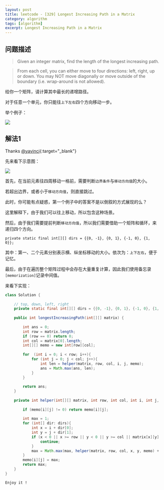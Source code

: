 ```yaml
---
layout: post
title: leetcode - [329] Longest Increasing Path in a Matrix
category: algorithm
tags: [algorithm]
excerpt: Longest Increasing Path in a Matrix
---
```


## 问题描述  

> Given an integer matrix, find the length of the longest increasing path.  

> From each cell, you can either move to four directions: left, right, up or down. You may NOT move diagonally or move outside of the boundary (i.e. wrap-around is not allowed).  

给你一个矩阵，请计算其中最长的递增路径。  

对于任意一个单元，你只能往`上下左右`四个方向移动一步。  


举个例子：  

![](https://yyc-images.oss-cn-beijing.aliyuncs.com/leetcode_329_demo.png)  

## 解法1  

Thanks [@yavinci](https://leetcode.com/problems/longest-increasing-path-in-a-matrix/discuss/78308/15ms-Concise-Java-Solution){:target="_blank"}  


先来看下示意图：  


![](https://yyc-images.oss-cn-beijing.aliyuncs.com/leetcode_329_common.png)  

首先，在当前元素往四周移动一格前，需要判断`边界条件`与`移动方向值`的大小。  

若超出边界，或者小于`移动方向值`，则直接跳过。  

此时，你可能有点疑惑，第一个例子中的答案不是以倒叙的方式展现的么？  

这里解释下，由于我们可以往上移动，所以包含这种场景。  

然后，由于我们需要提前判断`移动方向值`，所以我们需要借助一个矩阵和循环，来递归四个方向。  

`private static final int[][] dirs = {{0, -1}, {0, 1}, {-1, 0}, {1, 0}};`  

其中：第一、二个元素分别表示横、纵坐标移动的大小。依次为：`上下左右`，便于记忆。  

最后，由于在遍历整个矩阵过程中会存在大量重复计算，因此我们使用备忘录`[memorization]`记录中间值。  


来看下实现：  


``` java
class Solution {
    
    // top, down, left, right
    private static final int[][] dirs = {{0, -1}, {0, 1}, {-1, 0}, {1, 0}};
    
    public int longestIncreasingPath(int[][] matrix) {
        
        int ans = 0;
        int row = matrix.length;
        if (row == 0) return 0;
        int col = matrix[0].length;
        int[][] memo = new int[row][col];
        
        for  (int i = 0; i < row; i++){
            for (int j = 0; j < col; j++){
                int len = helper(matrix, row, col, i, j, memo);
                ans = Math.max(ans, len);
            }
        }
        
        return ans;
    }
    
    private int helper(int[][] matrix, int row, int col, int i, int j, int[][] memo){
        
        if (memo[i][j] != 0) return memo[i][j];
                                 
        int max = 1;
        for (int[] dir: dirs){
            int x = i + dir[0];
            int y = j + dir[1];
            if (x < 0 || x >= row || y < 0 || y >= col || matrix[x][y] <= matrix[i][j]){
                continue;
            }
            max = Math.max(max, helper(matrix, row, col, x, y, memo) + 1);
        }
        memo[i][j] = max;
        return max;
    }
}
```

`Enjoy it ! `